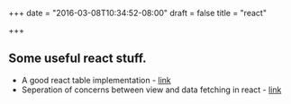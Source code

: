 +++
date = "2016-03-08T10:34:52-08:00"
draft = false
title = "react"

+++

Some useful react stuff.
-----------------------

* A good react table implementation - [link](https://facebook.github.io/fixed-data-table/example-object-data.html)
* Seperation of concerns between view and data fetching in react - [link](https://gist.github.com/chantastic/fc9e3853464dffdb1e3c)
